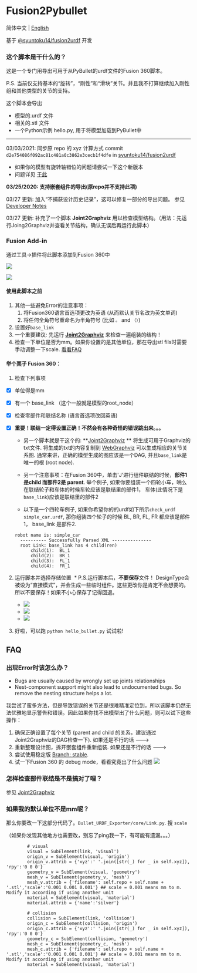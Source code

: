 # Fusion2Pybullet

简体中文 | [English](README.md)

基于 [@syuntoku14/fusion2urdf](https://github.com/syuntoku14/fusion2urdf) 开发

### 这个脚本是干什么的？

这是一个专门用导出可用于从PyBullet的urdf文件的Fusion 360脚本。

P.S. 当前仅支持基本的“旋转”，“刚性”和“滑块”关节。并且我不打算继续加入刚性组和其他类型的关节的支持。

这个脚本会导出

* 模型的.urdf 文件
* 相关的.stl 文件
* 一个Python示例 hello.py, 用于将模型加载到PyBullet中

---

03/03/2021: 同步原 repo 的 xyz 计算方式  commit `d2e754086f092ac81c481a0c3862e3cecb1f4dfe` in [syuntoku14/fusion2urdf](https://github.com/syuntoku14/fusion2urdf/commit/d2e754086f092ac81c481a0c3862e3cecb1f4dfe)

- 如果你的模型有旋转轴错位的问题请尝试一下这个新版本
- 问题详见 [于此](https://forums.autodesk.com/t5/fusion-360-api-and-scripts/difference-of-geometryororiginone-and-geometryororiginonetwo/m-p/9837767)

**03/25/2020: 支持嵌套组件的导出(原repo并不支持此项)**

03/27 更新: 加入“不捕获设计历史记录”，这可以修复一部分的导出问题。 参见 [Developer Notes](https://github.com/yanshil/Fusion2Pyblluet/wiki/Developer-Notes)

03/27 更新: 补充了一个脚本 **Joint2Graphviz** 用以检查模型结构。（用法：先运行Joing2Graphviz并查看关节结构，确认无误后再运行此脚本）


### Fusion Add-in
通过工具->插件将此脚本添加到Fusion 360中

![](./imgs/1_plugin.png)

![](./imgs/2_script.png)

#### 使用此脚本之前

1. 其他一些避免Error的注意事项：
   1. 将Fusion360语言首选项更改为英语 (从而默认关节名改为英文单词)
   2. 将任何全角符号重命名为半角符号 (比如 `。` and `（）`)
2. 设置好`base_link`
3. 一个重要建议: 先运行 [**Joint2Graphviz**](https://github.com/yanshil/Joint2Graphviz) 来检查一遍组装的结构！
4. 检查一下单位是否为mm。如果你设置的是其他单位，那在导出stl fils时需要手动调整一下scale. [看看FAQ](#faq)

#### 举个栗子 Fusion 360：

1. 检查下列事项

- [x] 单位得是mm

- [x] 有一个 base_link （这个一般就是模型的root_node）

- [x] 检查零部件和联结名称 (语言首选项改回英语)

- [x] **重要！联结一定得设置正确！不然会有各种奇怪的错误跳出来。。。** 

	* 另一个脚本就是干这个的: **[Joint2Graphviz](https://github.com/yanshil/Joint2Graphviz) ** 将生成可用于Graphviz的txt文件. 将生成的txt的内容复制到 [WebGraphviz](http://www.webgraphviz.com/) 可以生成相应的关节关系图. 通常来讲，正确的模型生成的图应该是一个DAG, 并且`base_link`是唯一的根 (root node).
	
	* 另一个注意事项：在Fusion 360中，单击'J'进行组件联结的时候，**部件1是child 而部件2是 parent**. 举个例子, 如果你要组装一个四轮小车，呐么在联结轮子和车体的时候车轮应该是联结里的部件1， 车体(此情况下是`base_link`)应该是联结里的部件2

	* 以下是一个四轮车例子, 如果你希望你的的urdf如下所示`check_urdf simple_car.urdf`, 那你组装四个轮子的时候 BL, BR, FL, FR 都应该是部件1， base_link 是部件2.
	```
    robot name is: simple_car
	  ---------- Successfully Parsed XML ---------------
	  root Link: base_link has 4 child(ren)
	      child(1):  BL_1
	      child(2):  BR_1
	      child(3):  FL_1
	      child(4):  FR_1
	```

2. 运行脚本并选择存储位置
    * P.S.运行脚本后，**不要保存**文件！ DesignType会被设为“直接模式”，并会生成一些临时组件。这些更改你是肯定不会想要的。所以不要保存！如果不小心保存了记得回退。
   * ![](./imgs/3_success.png)
   * ![](./imgs/4_close.png)
   * ![](./imgs/5_files.png)
   
3. 好啦，可以跑 `python hello_bullet.py` 试试啦!

## FAQ

###  出现Error时该怎么办？

* Bugs are usually  caused by wrongly set up joints relationships
* Nest-component support might also lead to undocumented bugs. So remove the nesting structure helps a lot.

我尝试了蛮多方法，但是导致错误的关节还是很难精准定位到，所以该脚本仍然无法优雅地显示警告和错误。因此如果你找不出模型出了什么问题，则可以试下这些操作：

1. 确保正确设置了每个关节 (parent and child 的关系，建议通过 Joint2Graphviz的DAG检查一下). 如果还是不行的话 ---> 
2. 重新整理设计图，拆开嵌套组件重新组装. 如果还是不行的话 --->  
3. 尝试使用稳定版 [Branch: stable](https://github.com/yanshil/Fusion2Pyblluet/tree/stable).
4. 试一下Fusion 360 的 debug mode，看看究竟出了什么问题 ![](./imgs/6_debug.PNG)

### 怎样检查部件联结是不是搞对了哩？

参见 [Joint2Graphviz](https://github.com/yanshil/Joint2Graphviz)

### 如果我的默认单位不是mm呢？

那么你要改一下这部分代码了。`Bullet_URDF_Exporter/core/Link.py`. 搜 `scale`

（如果你发现其他地方也需要改，别忘了ping我一下，有可能有遗漏。。。）

```
        # visual
        visual = SubElement(link, 'visual')
        origin_v = SubElement(visual, 'origin')
        origin_v.attrib = {'xyz':' '.join([str(_) for _ in self.xyz]), 'rpy':'0 0 0'}
        geometry_v = SubElement(visual, 'geometry')
        mesh_v = SubElement(geometry_v, 'mesh')
        mesh_v.attrib = {'filename': self.repo + self.name + '.stl','scale':'0.001 0.001 0.001'} ## scale = 0.001 means mm to m. Modify it according if using another unit
        material = SubElement(visual, 'material')
        material.attrib = {'name':'silver'}
        
        # collision
        collision = SubElement(link, 'collision')
        origin_c = SubElement(collision, 'origin')
        origin_c.attrib = {'xyz':' '.join([str(_) for _ in self.xyz]), 'rpy':'0 0 0'}
        geometry_c = SubElement(collision, 'geometry')
        mesh_c = SubElement(geometry_c, 'mesh')
        mesh_c.attrib = {'filename': self.repo + self.name + '.stl','scale':'0.001 0.001 0.001'} ## scale = 0.001 means mm to m. Modify it according if using another unit
        material = SubElement(visual, 'material')
```